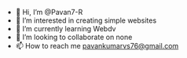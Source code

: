 - 👋 Hi, I’m @Pavan7-R
- 👀 I’m interested in creating simple websites
- 🌱 I’m currently learning Webdv
- 💞️ I’m looking to collaborate on none
- 📫 How to reach me pavankumarvs76@gmail.com

<!---
Pavan7-R/Pavan7-R is a ✨ special ✨ repository because its `README.md` (this file) appears on your GitHub profile.
You can click the Preview link to take a look at your changes.
--->
